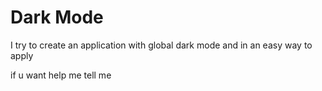 # Dark Mode
I try to create an application with global dark mode and in an easy way to apply

if u want help me tell me
